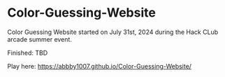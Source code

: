 # Color-Guessing-Website

Color Guessing Website started on July 31st, 2024 during the Hack CLub arcade summer event.

Finished: TBD

Play here: https://abbby1007.github.io/Color-Guessing-Website/
